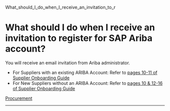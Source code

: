 What_should_I_do_when_I_receive_an_invitation_to_r



What should I do when I receive an invitation to register for SAP Ariba account?
================================================================================

You will receive an email invitation from Ariba administrator.



* For Suppliers with an existing ARIBA Account: Refer to [pages 10-11 of Supplier Onboarding Guide](/wp-content/uploads/2024/11/SUTDSupplierOnboardingGuide.pdf#page=10)
* For New Suppliers without an ARIBA Account: Refer to [pages 10 & 12-16 of Supplier Onboarding Guide](/wp-content/uploads/2024/11/SUTDSupplierOnboardingGuide.pdf#page=10)

[Procurement](https://www.sutd.edu.sg/tag/procurement/)

---

